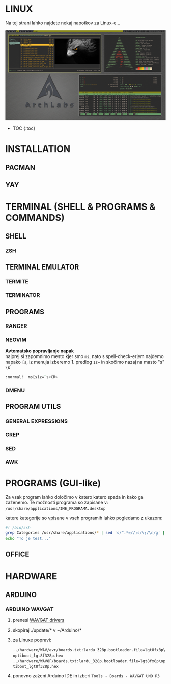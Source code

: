 LINUX
=====
Na tej strani lahko najdete nekaj napotkov za Linux-e...  

![MyLinuxSetup](./img20-02-08-21-38-49.png)

- TOC
{:toc}

INSTALLATION
==============

PACMAN
------

YAY
---

TERMINAL (SHELL & PROGRAMS & COMMANDS)
========================================

SHELL
-----

### ZSH

TERMINAL EMULATOR
-----------------

### TERMITE

### TERMINATOR

PROGRAMS
--------

### RANGER

### NEOVIM

**Avtomatsko popravljanje napak**  
najprej si zapomnimo mesto kjer smo `ms`, nato s spell-check-erjem najdemo napako `[s`, iz menuja izberemo 1. predlog `1z=` in skočimo nazaj na masto "s" `\`s`
```bash
:normal!  ms[s1z=`s<CR>
```

### DMENU

PROGRAM UTILS
-------------

### GENERAL EXPRESSIONS

### GREP

### SED

### AWK

PROGRAMS (GUI-like)
===================

Za vsak program lahko določimo v katero katero spada in kako ga zaženemo. Te možnosti programa so zapisane v:  
`/usr/share/applications/IME_PROGRAMA.desktop`

katere kategorije so vpisane v vseh programih lahko pogledamo z ukazom:  

```bash
#! /bin/zsh
grep Categories /usr/share/applications/* | sed 's/^.*=//;s/\;/\n/g' | sort | uniq
echo "To je test..."
```

OFFICE
------

HARDWARE
========

ARDUINO
-------

### ARDUINO WAVGAT

1. prenesi [WAVGAT drivers]( https://github.com/ericvb/Arduino-WavGat-Drivers )
2. skopiraj ./update/* v ~/Arduino/*
3. za Linuxe popravi:
    
    `../hardware/WAV/avr/boards.txt:lardu_328p.bootloader.file=lgt8fx8p\optiboot_lgt8f328p.hex`
    `../hardware/WAV8F/boards.txt:lardu_328p.bootloader.file=lgt8fx8p\optiboot_lgt8f328p.hex`

4. ponovno zaženi Arduino IDE in izberi `Tools - Boards - WAVGAT UNO R3`



